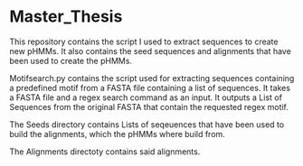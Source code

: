 # Master_Thesis
This repository contains the script I used to extract sequences to create new pHMMs. It also contains the seed sequences and alignments that have been used to create the pHMMs.


Motifsearch.py contains the script used for extracting sequences containing a predefined motif from a FASTA file containing a list of sequences. It takes a FASTA file and a regex search command as an input. It outputs a List of Sequences from the original FASTA that contain the requested regex motif.

The Seeds directory contains Lists of seqeuences that have been used to build the alignments, which the pHMMs where build from.

The Alignments directoty contains said alignments.

